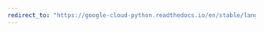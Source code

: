```yaml
---
redirect_to: "https://google-cloud-python.readthedocs.io/en/stable/language/gapic/v1beta2/api.html"
---
```

